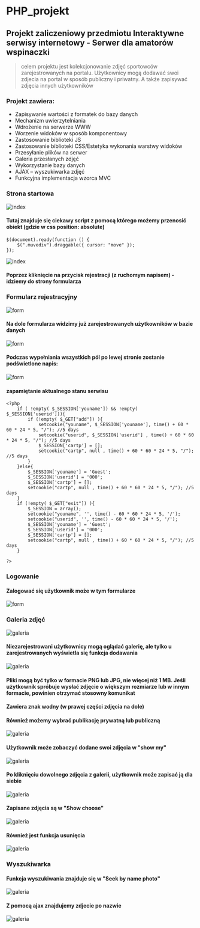 # PHP_projekt

## Projekt zaliczeniowy przedmiotu Interaktywne serwisy internetowу - Serwer dla amatorów wspinaczki
> celem projektu jest kolekcjonowanie zdjęć sportowców zarejestrowanych na portalu. Użytkownicy mogą dodawać swoi zdjecia na portal w sposób publiczny i priwatny. A także zapisywać zdjęcia innych użytkowników

### Projekt zawiera: 
* Zapisywanie wartości z formatek do bazy danych
* Mechanizm uwierzytelniania
* Wdrożenie na serwerze WWW
* Worzenie widoków w sposób komponentowy
* Zastosowanie biblioteki JS
* Zastosowanie biblioteki CSS/Estetyka wykonania warstwy widoków
* Przesyłanie plików na serwer
* Galeria przesłanych zdjęć
* Wykorzystanie bazy danych 
* AJAX – wyszukiwarka zdjęć 
* Funkcyjna implementacja wzorca MVC


### Strona startowa
![index](php/index.jpg)
#### Tutaj znajduje się  ciekawy script z pomocą którego możemy przenosić obiekt (gdzie w css position: absolute)
```
$(document).ready(function () { 
    $(".muvediv").draggable({ cursor: "move" });
});
```
![index](php/prz.jpg)


#### Poprzez kliknięcie na przycisk rejestracji (z ruchomym napisem) - idziemy do strony formularza 

### Formularz rejestracyjny
![form](php/rejestracja.jpg)

#### Na dole formularza widzimy już zarejestrowanych użytkowników w bazie danych
![form](php/rejestracja2.jpg)
#### Podczas wypełniania wszystkich pól po lewej stronie zostanie podświetlone napis:
![form](php/rejestracja1.jpg)

#### zapamiętanie aktualnego stanu serwisu

```
<?php	
	if ( !empty( $_SESSION['youname']) && !empty( $_SESSION['userid'])){
		if (!empty( $_GET["add"]) ){
			setcookie("youname", $_SESSION['youname'], time() + 60 * 60 * 24 * 5, "/"); //5 days
			setcookie("userid", $_SESSION['userid'] , time() + 60 * 60 * 24 * 5, "/"); //5 days	
			$_SESSION['cartp'] = [];
			setcookie("cartp", null , time() + 60 * 60 * 24 * 5, "/"); //5 days	
		}
	}else{
		$_SESSION['youname'] = 'Guest';
		$_SESSION['userid'] = '000';
		$_SESSION['cartp'] = [];	
		setcookie("cartp", null , time() + 60 * 60 * 24 * 5, "/"); //5 days		
	}	
	if (!empty( $_GET["exit"]) ){
		$_SESSION = array();
		setcookie("youname", '', time() - 60 * 60 * 24 * 5, '/');
		setcookie("userid", '', time() - 60 * 60 * 24 * 5, '/');
		$_SESSION['youname'] = 'Guest';
		$_SESSION['userid'] = '000';	
		$_SESSION['cartp'] = [];
		setcookie("cartp", null , time() + 60 * 60 * 24 * 5, "/"); //5 days
	}	

?>
```
### Logowanie
#### Zalogować się użytkownik może w tym formularze 
![form](php/logowanie.jpg)

### Galeria zdjęć
![galeria](php/galeria.jpg)
#### Niezarejestrowani użytkownicy mogą oglądać galerię, ale tylko u zarejestrowanych wyświetla się funkcja dodawania
![galeria](php/dodacZd.jpg)
#### Pliki mogą być tylko w formacie PNG lub JPG, nie więcej niż 1 MB. Jeśli użytkownik spróbuje wysłać zdjęcie o większym rozmiarze lub w innym formacie, powinien otrzymać stosowny komunikat

#### Zawiera znak wodny (w prawej części zdjęcia na dole)
#### Również możemy wybrać publikację prywatną lub publiczną
![galeria](php/dodanieZd1.jpg)
#### Użytkownik może zobaczyć dodane swoi zdjęcia w "show my"
![galeria](php/dodanieZd2.jpg)
####  Po kliknięciu dowolnego zdjęcia z galerii, użytkownik może zapisać ją dla siebie
![galeria](php/selected.jpg)

#### Zapisane zdjęcia są w "Show choose"
![galeria](php/selected3.jpg)
#### Również jest funkcja usunięcia
![galeria](php/selected2.jpg)

### Wyszukiwarka
#### Funkcja wyszukiwania znajduje się w "Seek by name photo"
![galeria](php/wyszukiw.jpg)
#### Z pomocą ajax znajdujemy zdjecie po nazwie
![galeria](php/wyszukiw1.jpg)
